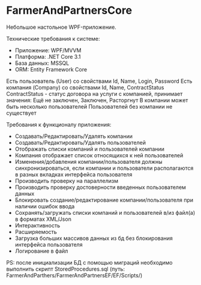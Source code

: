 # FarmerAndPartnersCore

Небольшое настольное WPF-приложение.

Технические требования к системе:

- Приложение: WPF/MVVM 
- Платформа: .NET Core 3.1
- База данных: MSSQL
- ORM: Entity Framework Core

Есть пользователь (User) со свойствами Id, Name, Login, Password
Есть компания (Company) со свойствами Id, Name, ContractStatus
ContractStatus - статус договора на услуги с компанией, принимает значения: Ещё не заключен, Заключен, Расторгнут
В компании может быть несколько пользователей
Пользователей без компании не существует

Требования к функционалу приложения:

- Создавать/Редактировать/Удалять компании
- Создавать/Редактировать/Удалять пользователей
- Отображать списки компаний и пользователей компании
- Компания отображает список относящихся к ней пользователей
- Изменения/добавления компании/пользователя должны синхронизироваться, если компании и пользователи располагаются в разных вкладках интерфейса пользователя
- Производить проверку на параллелизм
- Производить проверку достоверности введенных пользователем данных
- Блокировать создание/редактирование компании/пользователя при наличии ошибок ввода  
- Сохранять/загружать списки компаний и пользователей в/из файл(а) в форматах XML/Json
- Интерактивность
- Расширяемость
- Загрузка больших массивов данных из бд без блокирования интерфейса пользователя
- Логирование в файл

PS: после инициализации БД с помощью миграций необходимо выполнить скрипт StoredProcedures.sql (путь: FarmerAndParthers/FarmerAndPartnersEF/EF/Scripts/)
